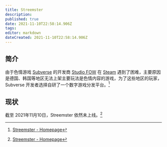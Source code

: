 ```yaml
---
title: Streemster
description: 
published: true
date: 2021-11-10T22:58:14.906Z
tags: 
editor: markdown
dateCreated: 2021-11-10T22:58:14.906Z
---
```


## 简介

由于色情游戏 [Subverse](/game/Subverse.md) 的开发商 [Studio FOW](/company/Studio_FOW.md) 在 [Steam](/game/数字分发平台/Steam.md) 遇到了困难，主要原因是德国、韩国等地区无法上架主要玩法是色情内容的游戏，为了这些地区的玩家，Subverse 开发者选择自研了一个数字游戏分发平台。[^hp]

## 现状

截至 2021年11月10日，Streemster 依然未上线。[^hp]

[^hp]: [Streemster - Homepage](https://web.archive.org/web/20210701200244/https://streemster.com/)
